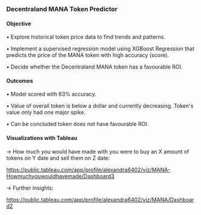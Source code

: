 ### Decentraland MANA Token Predictor

#### Objective

•	Explore historical token price data to find trends and patterns.

•	Implement a supervised regression model using XGBoost Regression that predicts the price of the MANA token with high accuracy (score).

•	Decide whether the Decentraland MANA token has a favourable ROI.

#### Outcomes

• Model scored with 63% accuracy.

• Value of overall token is below a dollar and currently decreasing. Token's value only had one major spike.

• Can be concluded token does not have favourable ROI.

#### Visualizations with Tableau 

→ How much you would have made with you were to buy an X amount of tokens on Y date and sell them on Z date: 

https://public.tableau.com/app/profile/alexandra6402/viz/MANA-Howmuchyouwouldhavemade/Dashboard3 

→ Further insights:

https://public.tableau.com/app/profile/alexandra6402/viz/MANA/Dashboard2 
